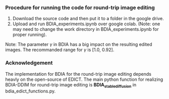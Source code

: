 
### Procedure for running the code for round-trip image editing
1. Download the source code and then put it to a folder in the google drive. 
2. Upload and run BDIA_experiments.ipynb over google colab. (Note: one may need to change the work directory in BDIA_experiments.ipynb for proper running).  
   
Note: The parameter $\gamma$ in BDIA has a big impact on the resulting edited images. The recommanded range for $\gamma$ is [1.0, 0.92]. 

### Acknowledgement
The implementation for BDIA for the round-trip image editing depends heavly on the open-source of EDICT. The main python function for realizing BDIA-DDIM for round-trip image editing is $\textbf{BDIA}_\textbf{stablediffusion}$ in bdia_edict_functions.py.   

